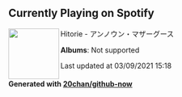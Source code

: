 ## Currently Playing on Spotify

[<img align="left" width="100" src="https://i.scdn.co/image/ab67616d0000b273716fe2f1016f578d77a9f11e">](https://open.spotify.com/album/6VgVDK9jscm4oTgodBV66J)

Hitorie - アンノウン・マザーグース

**Albums**: Not supported

Last updated at 03/09/2021 15:18

#### Generated with [20chan/github-now](https://github.com/20chan/github-now)


<!--
**20chan/20chan** is a ✨ _special_ ✨ repository because its `README.md` (this file) appears on your GitHub profile.

Here are some ideas to get you started:

- 🔭 I’m currently working on ...
- 🌱 I’m currently learning ...
- 👯 I’m looking to collaborate on ...
- 🤔 I’m looking for help with ...
- 💬 Ask me about ...
- 📫 How to reach me: ...
- 😄 Pronouns: ...
- ⚡ Fun fact: ...
-->
